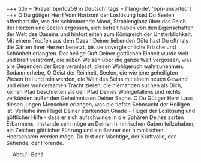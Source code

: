 +++
title = 'Prayer bpn10259 in Deutsch'
tags = ['lang-de', 'bpn-unsorted']
+++
O Du gütiger Herr! Vom Horizont der Loslösung hast Du Seelen offenbart die, wie der schimmernde Mond, Strahlenglanz über das Reich der Herzen und Seelen ergossen, sich befreit haben von den Eigenschaften der Welt des Daseins und hinfort eilten zum Königreich der Unsterblichkeit. Mit einem Tropfen aus dem Ozean Deiner liebenden Güte hast Du oftmals die Gärten ihrer Herzen benetzt, bis sie unvergleichliche Frische und Schönheit erlangten. Der heilige Duft Deiner göttlichen Einheit wurde weit und breit verströmt, die süßen Weisen über die ganze Welt vergossen, was alle Gegenden der Erde veranlasst, diesen Wohlgeruch wahrzunehmen. 
Sodann erhebe, O Geist der Reinheit, Seelen, die wie jene geheiligten Wesen frei und rein werden, die Welt des Seins mit einem neuen Gewand und einer wundersamen Tracht zieren, die niemanden suchen als Dich, keinen Pfad beschreiten als den Pfad Deines Wohlgefallens und nichts verkünden außer den Geheimnissen Deiner Sache.
O Du Gütiger Herr! Lass diesen jungen Menschen erlangen, was die tiefste Sehnsucht der Heiligen ist. Verleihe ihm Flügel Deiner stärkenden Gnade - Flügel der Loslösung und göttlicher Hilfe - dass er sich aufschwinge in die Sphären Deines zarten Erbarmens, imstande sein möge an Deinen himmlischen Gaben teilzuhaben, ein Zeichen göttlicher Führung und ein Banner der himmlischen Heerscharen werden möge. Du bist der Mächtige, der Kraftvolle, der Sehende, der Hörende.

-- Abdu'l-Bahá
